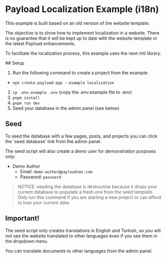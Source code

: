 # Payload Localization Example (i18n)

This example is built based on an old version of the website template.

The objective is to show how to implement localization in a website. There is no guarantee that it will be kept up to date with the website template or the latest Payload enhancements.

To facilitate the localization process, this example uses the next-intl library.

## Setup

1. Run the following command to create a project from the example:

- `npx create-payload-app --example localization`

2. `cp .env.example .env` (copy the .env.example file to .env)
3. `pnpm install`
4. `pnpm run dev`
5. Seed your database in the admin panel (see below)

## Seed

To seed the database with a few pages, posts, and projects you can click the 'seed database' link from the admin panel.

The seed script will also create a demo user for demonstration purposes only:

- Demo Author
  - Email: `demo-author@payloadcms.com`
  - Password: `password`

> NOTICE: seeding the database is destructive because it drops your current database to populate a fresh one from the seed template. Only run this command if you are starting a new project or can afford to lose your current data.

## Important!

The seed script only creates translations in English and Turkish, so you will not see the website translated to other languages even if you see them in the dropdown menu.

You can translate documents to other languages from the admin panel.
